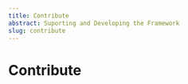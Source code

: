 ```yaml
---
title: Contribute
abstract: Suporting and Developing the Framework
slug: contribute
---
```

# Contribute
